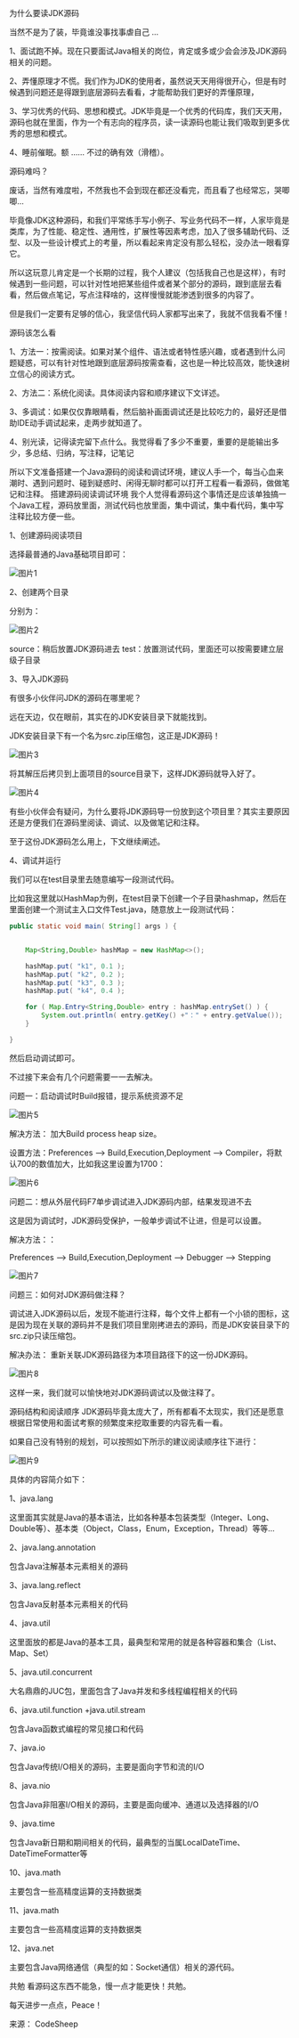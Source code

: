 为什么要读JDK源码

当然不是为了装，毕竟谁没事找事虐自己 ...

1、面试跑不掉。现在只要面试Java相关的岗位，肯定或多或少会会涉及JDK源码相关的问题。

2、弄懂原理才不慌。我们作为JDK的使用者，虽然说天天用得很开心，但是有时候遇到问题还是得跟到底层源码去看看，才能帮助我们更好的弄懂原理，

3、学习优秀的代码、思想和模式。JDK毕竟是一个优秀的代码库，我们天天用，源码也就在里面，作为一个有志向的程序员，读一读源码也能让我们吸取到更多优秀的思想和模式。

4、睡前催眠。额 …… 不过的确有效（滑稽）。

源码难吗？

废话，当然有难度啦，不然我也不会到现在都还没看完，而且看了也经常忘，哭唧唧...

毕竟像JDK这种源码，和我们平常练手写小例子、写业务代码不一样，人家毕竟是 类库，为了性能、稳定性、通用性，扩展性等因素考虑，加入了很多辅助代码、泛型、以及一些设计模式上的考量，所以看起来肯定没有那么轻松，没办法一眼看穿它。

所以这玩意儿肯定是一个长期的过程，我个人建议（包括我自己也是这样），有时候遇到一些问题，可以针对性地把某些组件或者某个部分的源码，跟到底层去看看，然后做点笔记，写点注释啥的，这样慢慢就能渗透到很多的内容了。

但是我们一定要有足够的信心，我坚信代码人家都写出来了，我就不信我看不懂！

源码该怎么看

1、方法一：按需阅读。如果对某个组件、语法或者特性感兴趣，或者遇到什么问题疑惑，可以有针对性地跟到底层源码按需查看，这也是一种比较高效，能快速树立信心的阅读方式。

2、方法二：系统化阅读。具体阅读内容和顺序建议下文详述。

3、多调试：如果仅仅靠眼睛看，然后脑补画面调试还是比较吃力的，最好还是借助IDE动手调试起来，走两步就知道了。

4、别光读，记得读完留下点什么。我觉得看了多少不重要，重要的是能输出多少，多总结、归纳，写注释，记笔记

所以下文准备搭建一个Java源码的阅读和调试环境，建议人手一个，每当心血来潮时、遇到问题时、碰到疑惑时、闲得无聊时都可以打开工程看一看源码，做做笔记和注释。
搭建源码阅读调试环境
我个人觉得看源码这个事情还是应该单独搞一个Java工程，源码放里面，测试代码也放里面，集中调试，集中看代码，集中写注释比较方便一些。

1、创建源码阅读项目

选择最普通的Java基础项目即可：

![图片1](https://mmbiz.qpic.cn/mmbiz_png/xq9PqibkVAzo7kPxibSNTFvENnsVHicic8GLbIempkFwZJ5HyWjLICzqcFzHpUF2VJAib0u8hcLSfzUB7RrzuPIWTUQ/640?wx_fmt=png&tp=webp&wxfrom=5&wx_lazy=1&wx_co=1)

2、创建两个目录

分别为：

![图片2](https://mmbiz.qpic.cn/mmbiz_png/xq9PqibkVAzo7kPxibSNTFvENnsVHicic8GLMNK24iclt4jQHPw5AHILdcncc3XJCaxNH2reOIOQ89HfZzNiaXWTRb4w/640?wx_fmt=png&tp=webp&wxfrom=5&wx_lazy=1&wx_co=1)

source：稍后放置JDK源码进去
test：放置测试代码，里面还可以按需要建立层级子目录

3、导入JDK源码

有很多小伙伴问JDK的源码在哪里呢？

远在天边，仅在眼前，其实在的JDK安装目录下就能找到。

JDK安装目录下有一个名为src.zip压缩包，这正是JDK源码！

![图片3](https://mmbiz.qpic.cn/mmbiz_png/xq9PqibkVAzo7kPxibSNTFvENnsVHicic8GLg9LdibiaqGbBiaNbTvACmicYKrhGq8oYqIa3pTmZZBNnibfEibnlt7CWwIcQ/640?wx_fmt=png&tp=webp&wxfrom=5&wx_lazy=1&wx_co=1)

将其解压后拷贝到上面项目的source目录下，这样JDK源码就导入好了。

![图片4](https://mmbiz.qpic.cn/mmbiz_png/xq9PqibkVAzo7kPxibSNTFvENnsVHicic8GL3N9qDS4WmfBDe4yLicU9pGw7JxickhNmtWiaxFZwic7aIDB4Q8IRzGLf4g/640?wx_fmt=png&tp=webp&wxfrom=5&wx_lazy=1&wx_co=1)

有些小伙伴会有疑问，为什么要将JDK源码导一份放到这个项目里？其实主要原因还是方便我们在源码里阅读、调试、以及做笔记和注释。

至于这份JDK源码怎么用上，下文继续阐述。

4、调试并运行

我们可以在test目录里去随意编写一段测试代码。

比如我这里就以HashMap为例，在test目录下创建一个子目录hashmap，然后在里面创建一个测试主入口文件Test.java，随意放上一段测试代码：

``` java
public static void main( String[] args ) {


    Map<String,Double> hashMap = new HashMap<>();

    hashMap.put( "k1", 0.1 );
    hashMap.put( "k2", 0.2 );
    hashMap.put( "k3", 0.3 );
    hashMap.put( "k4", 0.4 );

    for ( Map.Entry<String,Double> entry : hashMap.entrySet() ) {
        System.out.println( entry.getKey() +"：" + entry.getValue());
    }

}
```
然后启动调试即可。

不过接下来会有几个问题需要一一去解决。

问题一：启动调试时Build报错，提示系统资源不足

![图片5](https://mmbiz.qpic.cn/mmbiz_png/xq9PqibkVAzo7kPxibSNTFvENnsVHicic8GL4PQnPYm6aSCc5WOiaN6SOuOkc4PibyUGVmfiaVELrkZNQdMY4oPBF82GQ/640?wx_fmt=png&tp=webp&wxfrom=5&wx_lazy=1&wx_co=1)

解决方法： 加大Build process heap size。

设置方法：Preferences --> Build,Execution,Deployment --> Compiler，将默认700的数值加大，比如我这里设置为1700：

![图片6](https://mmbiz.qpic.cn/mmbiz_png/xq9PqibkVAzo7kPxibSNTFvENnsVHicic8GLlz1uZyjCKJChpbh88w5W0esric66PcDBDja279XKGvPjkZpYAX6JKlw/640?wx_fmt=png&tp=webp&wxfrom=5&wx_lazy=1&wx_co=1)

问题二：想从外层代码F7单步调试进入JDK源码内部，结果发现进不去

这是因为调试时，JDK源码受保护，一般单步调试不让进，但是可以设置。

解决方法：：

Preferences --> Build,Execution,Deployment --> Debugger --> Stepping

![图片7](https://mmbiz.qpic.cn/mmbiz_png/xq9PqibkVAzo7kPxibSNTFvENnsVHicic8GLctOS0sOsdETgaQ1G1R5NUb5hgeK2akXsAmUib3MzRM315ONqnVJia1zg/640?wx_fmt=png&tp=webp&wxfrom=5&wx_lazy=1&wx_co=1)

问题三：如何对JDK源码做注释？

调试进入JDK源码以后，发现不能进行注释，每个文件上都有一个小锁的图标，这是因为现在关联的源码并不是我们项目里刚拷进去的源码，而是JDK安装目录下的src.zip只读压缩包。

解决办法： 重新关联JDK源码路径为本项目路径下的这一份JDK源码。

![图片8](https://mmbiz.qpic.cn/mmbiz_png/xq9PqibkVAzo7kPxibSNTFvENnsVHicic8GLqvFY7DeZhQhhicj1HnqiaPlNx4WIjWbZxAukTjPzvI8VbicUA2kN2Sx7g/640?wx_fmt=png&tp=webp&wxfrom=5&wx_lazy=1&wx_co=1)

这样一来，我们就可以愉快地对JDK源码调试以及做注释了。

源码结构和阅读顺序
JDK源码毕竟太庞大了，所有都看不太现实，我们还是愿意根据日常使用和面试考察的频繁度来挖取重要的内容先看一看。

如果自己没有特别的规划，可以按照如下所示的建议阅读顺序往下进行：

![图片9](https://mmbiz.qpic.cn/mmbiz_png/xq9PqibkVAzo7kPxibSNTFvENnsVHicic8GL6cf9rhibvKXVAkvBGJEenticDfYfQKkyVh6W7nkw1bsu4kpxIAdkXMbw/640?wx_fmt=png&tp=webp&wxfrom=5&wx_lazy=1&wx_co=1)

具体的内容简介如下：

1、java.lang

这里面其实就是Java的基本语法，比如各种基本包装类型（Integer、Long、Double等）、基本类（Object，Class，Enum，Exception，Thread）等等...

2、java.lang.annotation

包含Java注解基本元素相关的源码

3、java.lang.reflect

包含Java反射基本元素相关的代码

4、java.util

这里面放的都是Java的基本工具，最典型和常用的就是各种容器和集合（List、Map、Set）

5、java.util.concurrent

大名鼎鼎的JUC包，里面包含了Java并发和多线程编程相关的代码

6、java.util.function +java.util.stream

包含Java函数式编程的常见接口和代码

7、java.io

包含Java传统I/O相关的源码，主要是面向字节和流的I/O

8、java.nio

包含Java非阻塞I/O相关的源码，主要是面向缓冲、通道以及选择器的I/O

9、java.time

包含Java新日期和期间相关的代码，最典型的当属LocalDateTime、DateTimeFormatter等

10、java.math

主要包含一些高精度运算的支持数据类

11、java.math

主要包含一些高精度运算的支持数据类

12、java.net

主要包含Java网络通信（典型的如：Socket通信）相关的源代码。

共勉
看源码这东西不能急，慢一点才能更快！共勉。

每天进步一点点，Peace！


来源： CodeSheep
